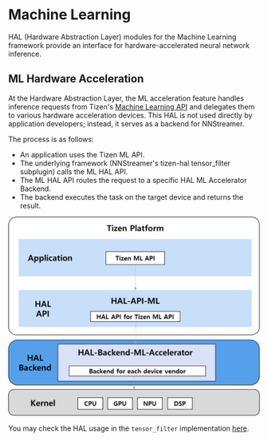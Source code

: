 # Machine Learning

HAL (Hardware Abstraction Layer) modules for the Machine Learning framework provide an interface for hardware-accelerated neural network inference.

## ML Hardware Acceleration

At the Hardware Abstraction Layer, the ML acceleration feature handles inference requests from Tizen's [Machine Learning API](../../application/native/guides/machine-learning/overview.md) and delegates them to various hardware acceleration devices.
This HAL is not used directly by application developers; instead, it serves as a backend for NNStreamer.

The process is as follows:
 * An application uses the Tizen ML API.
 * The underlying framework (NNStreamer's tizen-hal tensor_filter subplugin) calls the ML HAL API.
 * The ML HAL API routes the request to a specific HAL ML Accelerator Backend.
 * The backend executes the task on the target device and returns the result.

<img src="media/tizen-hal-ml.png" width=600/>

You may check the HAL usage in the `tensor_filter` implementation [here](https://github.com/nnstreamer/nnstreamer/blob/main/ext/nnstreamer/tensor_filter/tensor_filter_tizen_hal.cc).
